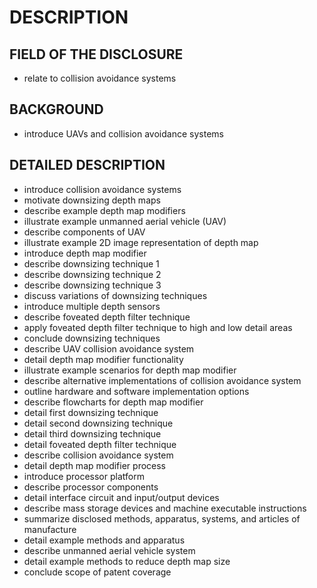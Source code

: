 # DESCRIPTION

## FIELD OF THE DISCLOSURE

- relate to collision avoidance systems

## BACKGROUND

- introduce UAVs and collision avoidance systems

## DETAILED DESCRIPTION

- introduce collision avoidance systems
- motivate downsizing depth maps
- describe example depth map modifiers
- illustrate example unmanned aerial vehicle (UAV)
- describe components of UAV
- illustrate example 2D image representation of depth map
- introduce depth map modifier
- describe downsizing technique 1
- describe downsizing technique 2
- describe downsizing technique 3
- discuss variations of downsizing techniques
- introduce multiple depth sensors
- describe foveated depth filter technique
- apply foveated depth filter technique to high and low detail areas
- conclude downsizing techniques
- describe UAV collision avoidance system
- detail depth map modifier functionality
- illustrate example scenarios for depth map modifier
- describe alternative implementations of collision avoidance system
- outline hardware and software implementation options
- describe flowcharts for depth map modifier
- detail first downsizing technique
- detail second downsizing technique
- detail third downsizing technique
- detail foveated depth filter technique
- describe collision avoidance system
- detail depth map modifier process
- introduce processor platform
- describe processor components
- detail interface circuit and input/output devices
- describe mass storage devices and machine executable instructions
- summarize disclosed methods, apparatus, systems, and articles of manufacture
- detail example methods and apparatus
- describe unmanned aerial vehicle system
- detail example methods to reduce depth map size
- conclude scope of patent coverage

